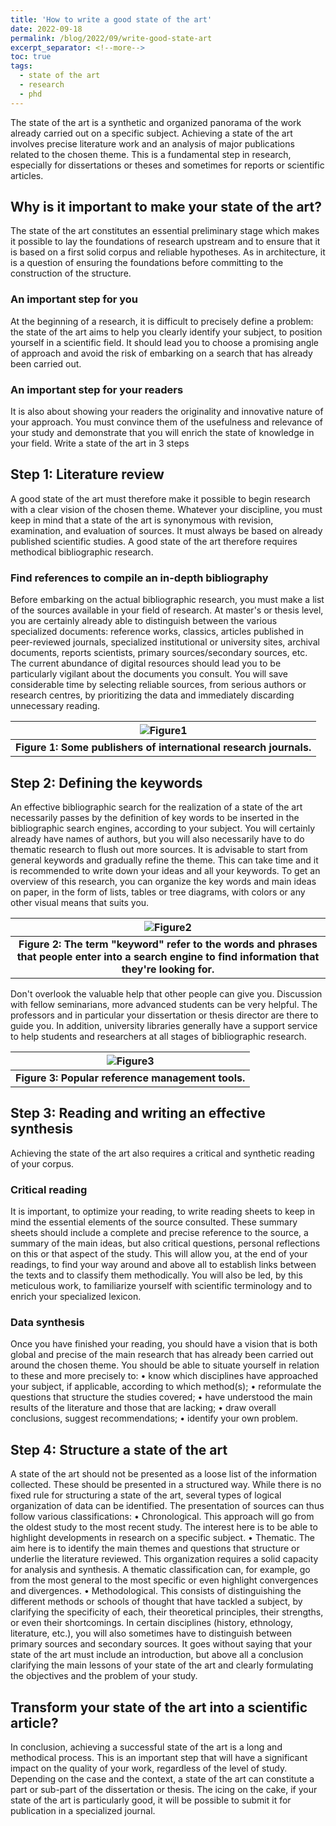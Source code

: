 ```yaml
---
title: 'How to write a good state of the art'
date: 2022-09-18
permalink: /blog/2022/09/write-good-state-art
excerpt_separator: <!--more-->
toc: true
tags:
  - state of the art
  - research
  - phd
---
```


The state of the art is a synthetic and organized panorama of the work already carried out on a specific subject. Achieving a state of the art involves precise literature work and an analysis of major publications related to the chosen theme.
This is a fundamental step in research, especially for dissertations or theses and sometimes for reports or scientific articles. 
<!--more-->
## Why is it important to make your state of the art?
The state of the art constitutes an essential preliminary stage which makes it possible to lay the foundations of research upstream and to ensure that it is based on a first solid corpus and reliable hypotheses. As in architecture, it is a question of ensuring the foundations before committing to the construction of the structure.
### An important step for you
At the beginning of a research, it is difficult to precisely define a problem: the state of the art aims to help you clearly identify your subject, to position yourself in a scientific field. It should lead you to choose a promising angle of approach and avoid the risk of embarking on a search that has already been carried out.
### An important step for your readers
It is also about showing your readers the originality and innovative nature of your approach. You must convince them of the usefulness and relevance of your study and demonstrate that you will enrich the state of knowledge in your field.
Write a state of the art in 3 steps
## Step 1: Literature review
A good state of the art must therefore make it possible to begin research with a clear vision of the chosen theme. Whatever your discipline, you must keep in mind that a state of the art is synonymous with revision, examination, and evaluation of sources. It must always be based on already published scientific studies. A good state of the art therefore requires methodical bibliographic research.
### Find references to compile an in-depth bibliography
Before embarking on the actual bibliographic research, you must make a list of the sources available in your field of research. At master's or thesis level, you are certainly already able to distinguish between the various specialized documents: reference works, classics, articles published in peer-reviewed journals, specialized institutional or university sites, archival documents, reports scientists, primary sources/secondary sources, etc.
The current abundance of digital resources should lead you to be particularly vigilant about the documents you consult. You will save considerable time by selecting reliable sources, from serious authors or research centres, by prioritizing the data and immediately discarding unnecessary reading.

| ![Figure1](https://raw.githubusercontent.com/yboulaamane/yboulaamane.github.io/master/_blog/images/3post-1.png ) |
|:--:|
| <b>Figure 1: Some publishers of international research journals.</b> |

## Step 2: Defining the keywords
An effective bibliographic search for the realization of a state of the art necessarily passes by the definition of key words to be inserted in the bibliographic search engines, according to your subject. You will certainly already have names of authors, but you will also necessarily have to do thematic research to flush out more sources.
It is advisable to start from general keywords and gradually refine the theme. This can take time and it is recommended to write down your ideas and all your keywords. To get an overview of this research, you can organize the key words and main ideas on paper, in the form of lists, tables or tree diagrams, with colors or any other visual means that suits you.

| ![Figure2](https://raw.githubusercontent.com/yboulaamane/yboulaamane.github.io/master/_blog/images/3post-2.png ) |
|:--:|
| <b>Figure 2: The term "keyword" refer to the words and phrases that people enter into a search engine to find information that they're looking for.</b> |

Don't overlook the valuable help that other people can give you. Discussion with fellow seminarians, more advanced students can be very helpful. The professors and in particular your dissertation or thesis director are there to guide you. In addition, university libraries generally have a support service to help students and researchers at all stages of bibliographic research.

| ![Figure3](https://raw.githubusercontent.com/yboulaamane/yboulaamane.github.io/master/_blog/images/3post-3.png ) |
|:--:|
| <b>Figure 3: Popular reference management tools.</b> |

## Step 3: Reading and writing an effective synthesis
Achieving the state of the art also requires a critical and synthetic reading of your corpus.
### Critical reading
It is important, to optimize your reading, to write reading sheets to keep in mind the essential elements of the source consulted. These summary sheets should include a complete and precise reference to the source, a summary of the main ideas, but also critical questions, personal reflections on this or that aspect of the study. This will allow you, at the end of your readings, to find your way around and above all to establish links between the texts and to classify them methodically. You will also be led, by this meticulous work, to familiarize yourself with scientific terminology and to enrich your specialized lexicon.
### Data synthesis
Once you have finished your reading, you should have a vision that is both global and precise of the main research that has already been carried out around the chosen theme. You should be able to situate yourself in relation to these and more precisely to:
•	know which disciplines have approached your subject, if applicable, according to which method(s);
•	reformulate the questions that structure the studies covered;
•	have understood the main results of the literature and those that are lacking;
•	draw overall conclusions, suggest recommendations;
•	identify your own problem.
## Step 4: Structure a state of the art
A state of the art should not be presented as a loose list of the information collected. These should be presented in a structured way. While there is no fixed rule for structuring a state of the art, several types of logical organization of data can be identified.
The presentation of sources can thus follow various classifications:
•	Chronological. This approach will go from the oldest study to the most recent study. The interest here is to be able to highlight developments in research on a specific subject.
•	Thematic. The aim here is to identify the main themes and questions that structure or underlie the literature reviewed. This organization requires a solid capacity for analysis and synthesis. A thematic classification can, for example, go from the most general to the most specific or even highlight convergences and divergences.
•	Methodological. This consists of distinguishing the different methods or schools of thought that have tackled a subject, by clarifying the specificity of each, their theoretical principles, their strengths, or even their shortcomings.
In certain disciplines (history, ethnology, literature, etc.), you will also sometimes have to distinguish between primary sources and secondary sources.
It goes without saying that your state of the art must include an introduction, but above all a conclusion clarifying the main lessons of your state of the art and clearly formulating the objectives and the problem of your study.
## Transform your state of the art into a scientific article?
In conclusion, achieving a successful state of the art is a long and methodical process. This is an important step that will have a significant impact on the quality of your work, regardless of the level of study. Depending on the case and the context, a state of the art can constitute a part or sub-part of the dissertation or thesis. The icing on the cake, if your state of the art is particularly good, it will be possible to submit it for publication in a specialized journal.
